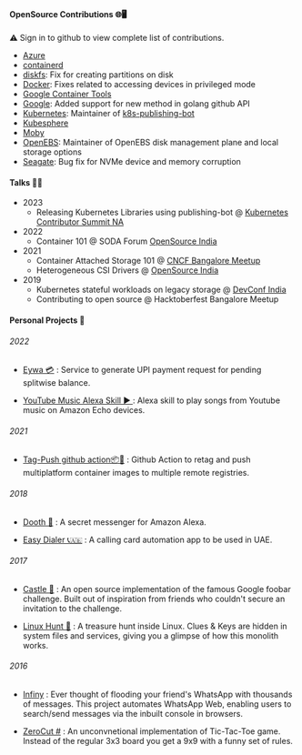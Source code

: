 #### OpenSource Contributions 🌐🖥️

⚠️ Sign in to github to view complete list of contributions.

- [Azure](https://github.com/pulls?q=user%3Aazure+involves%3Aakhilerm) 
- [containerd](https://github.com/pulls?q=user%3Acontainerd+involves%3Aakhilerm) 
- [diskfs](https://github.com/pulls?q=user%3Adiskfs+involves%3Aakhilerm): Fix for creating partitions on disk 
- [Docker](https://github.com/pulls?q=user%3Adocker+involves%3Aakhilerm): Fixes related to accessing devices in privileged mode
- [Google Container Tools](https://github.com/pulls?q=user%3Agooglecontainertools+involves%3Aakhilerm)
- [Google](https://github.com/pulls?q=user%3Agoogle+involves%3Aakhilerm): Added support for new method in golang github API
- [Kubernetes](https://github.com/pulls?q=user%3Akubernetes+involves%3Aakhilerm): Maintainer of [k8s-publishing-bot](https://github.com/k8s-publishing-bot)
- [Kubesphere](https://github.com/pulls?q=user%3Akubesphere+involves%3Aakhilerm)
- [Moby](https://github.com/pulls?q=user%3Amoby+involves%3Aakhilerm)
- [OpenEBS](https://github.com/pulls?q=user%3Aopenebs+involves%3Aakhilerm): Maintainer of OpenEBS disk management plane and local storage options
- [Seagate](https://github.com/pulls?q=user%3Aseagate+involves%3Aakhilerm): Bug fix for NVMe device and memory corruption



#### Talks 👨🎤
- 2023
    - Releasing Kubernetes Libraries using publishing-bot @ [Kubernetes Contributor Summit NA](https://sched.co/1Sp9W)
- 2022
    - Container 101 @ SODA Forum [OpenSource India](https://www.opensourceindia.in/agenda-2022/)
- 2021
    - Container Attached Storage 101 @ [CNCF Bangalore Meetup](https://www.meetup.com/Bangalore-CNCF-Meetup/events/278675768/)
    - Heterogeneous CSI Drivers @ [OpenSource India](https://www.opensourceindia.in/conference-agenda-2021/)
- 2019 
    - Kubernetes stateful workloads on legacy storage @ [DevConf India](https://devconfin19.sched.com/event/RVQZ/kubernetes-stateful-workloads-with-legacy)
    - Contributing to open source @ Hacktoberfest Bangalore Meetup



#### Personal Projects 👨 

###### 2022
- [Eywa 💳](https://github.com/akhilerm/eywa) : Service to generate UPI payment request for pending splitwise balance.

- [YouTube Music Alexa Skill ▶️ ](https://github.com/akhilerm/youtube-music-alexa-skill) : Alexa skill to play songs from Youtube music on Amazon Echo devices.


###### 2021
- [Tag-Push github action📦🐬](https://github.com/akhilerm/tag-push-action) : Github Action to retag and push multiplatform container images to multiple remote registries.


###### 2018
- [Dooth 📱](https://github.com/akhilerm/dooth) : A secret messenger for Amazon Alexa.

- [Easy Dialer 📞🇦🇪](https://github.com/akhilerm/easyDialer) : A calling card automation app to be used in UAE.


###### 2017
- [Castle 🏰](https://github.com/akhilerm/Castle) : An open source implementation of the famous Google foobar challenge. Built out of inspiration from friends who couldn't secure an invitation to the challenge.

- [Linux Hunt 🐧](https://github.com/tkm-ce/Linux-Hunt) : A treasure hunt inside Linux. Clues & Keys are hidden in system files and services, giving you a glimpse of how this monolith works.


###### 2016
- [Infiny](https://github.com/akhilerm/Infiny) : Ever thought of flooding your friend's WhatsApp with thousands of messages. This project automates WhatsApp Web, enabling users to search/send messages via the inbuilt console in browsers. 

- [ZeroCut #](https://github.com/akhilerm/ZeroCut) : An unconvnetional implementation of Tic-Tac-Toe game. Instead of the regular 3x3 board you get a 9x9 with a funny set of rules.
